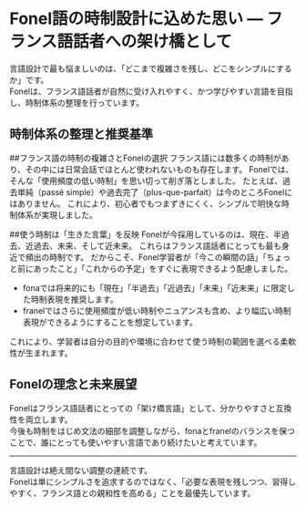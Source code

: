 # Fonel語の時制設計に込めた思い — フランス語話者への架け橋として

言語設計で最も悩ましいのは、「どこまで複雑さを残し、どこをシンプルにするか」です。  
Fonelは、フランス語話者が自然に受け入れやすく、かつ学びやすい言語を目指し、時制体系の整理を行っています。

## 時制体系の整理と推奨基準

##フランス語の時制の複雑さとFonelの選択
フランス語には数多くの時制があり、その中には日常会話でほとんど使われないものも存在します。
Fonelでは、そんな「使用頻度の低い時制」を思い切って削ぎ落としました。
たとえば、過去単純（passé simple）や過去完了（plus-que-parfait）は今のところFonelにはありません。
これにより、初心者でもつまずきにくく、シンプルで明快な時制体系が実現しました。


##使う時制は「生きた言葉」を反映
Fonelが今採用しているのは、現在、半過去、近過去、未来、そして近未来。
これらはフランス語話者にとっても最も身近で頻出の時制です。
だからこそ、Fonel学習者が「今この瞬間の話」「ちょっと前にあったこと」「これからの予定」をすぐに表現できるよう配慮しました。

- fonaでは将来的にも「現在」「半過去」「近過去」「未来」「近未来」に限定した時制表現を推奨します。
- franelではさらに使用頻度が低い時制やニュアンスも含め、より幅広い時制表現ができるようにすることを想定しています。  

これにより、学習者は自分の目的や環境に合わせて使う時制の範囲を選べる柔軟性が生まれます。  

## Fonelの理念と未来展望

Fonelはフランス語話者にとっての「架け橋言語」として、分かりやすさと互換性を両立します。  
今後も時制をはじめ文法の細部を調整しながら、fonaとfranelのバランスを保つことで、誰にとっても使いやすい言語であり続けたいと考えています。

---

言語設計は絶え間ない調整の連続です。  
Fonelは単にシンプルさを追求するのではなく、「必要な表現を残しつつ、習得しやすく、フランス語との親和性を高める」ことを最優先しています。
